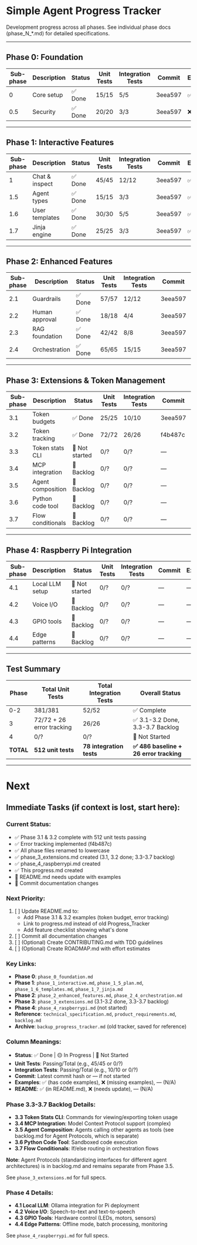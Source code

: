 # Simple Agent Progress Tracker

Development progress across all phases. See individual phase docs (phase_N_*.md) for detailed specifications.

---

## Phase 0: Foundation

| Sub-phase | Description | Status | Unit Tests | Integration Tests | Commit | Examples | README |
|-----------|-------------|--------|------------|------------------|--------|----------|--------|
| 0 | Core setup | ✅ Done | 15/15 | 5/5 | 3eea597 | ✅ | ✅ |
| 0.5 | Security | ✅ Done | 20/20 | 3/3 | 3eea597 | ❌ | ✅ |

---

## Phase 1: Interactive Features

| Sub-phase | Description | Status | Unit Tests | Integration Tests | Commit | Examples | README |
|-----------|-------------|--------|------------|------------------|--------|----------|--------|
| 1 | Chat & inspect | ✅ Done | 45/45 | 12/12 | 3eea597 | ✅ | ✅ |
| 1.5 | Agent types | ✅ Done | 15/15 | 3/3 | 3eea597 | ✅ | ✅ |
| 1.6 | User templates | ✅ Done | 30/30 | 5/5 | 3eea597 | ✅ | ✅ |
| 1.7 | Jinja engine | ✅ Done | 25/25 | 3/3 | 3eea597 | ✅ | ✅ |

---

## Phase 2: Enhanced Features

| Sub-phase | Description | Status | Unit Tests | Integration Tests | Commit | Examples | README |
|-----------|-------------|--------|------------|------------------|--------|----------|--------|
| 2.1 | Guardrails | ✅ Done | 57/57 | 12/12 | 3eea597 | ✅ | ✅ |
| 2.2 | Human approval | ✅ Done | 18/18 | 4/4 | 3eea597 | ✅ | ✅ |
| 2.3 | RAG foundation | ✅ Done | 42/42 | 8/8 | 3eea597 | ✅ | ✅ |
| 2.4 | Orchestration | ✅ Done | 65/65 | 15/15 | 3eea597 | ✅ | ✅ |

---

## Phase 3: Extensions & Token Management

| Sub-phase | Description | Status | Unit Tests | Integration Tests | Commit | Examples | README |
|-----------|-------------|--------|------------|------------------|--------|----------|--------|
| 3.1 | Token budgets | ✅ Done | 25/25 | 10/10 | 3eea597 | ✅ | ❌ |
| 3.2 | Token tracking | ✅ Done | 72/72 | 26/26 | f4b487c | ✅ | ❌ |
| 3.3 | Token stats CLI | 🔴 Not started | 0/? | 0/? | — | — | — |
| 3.4 | MCP integration | 🔴 Backlog | 0/? | 0/? | — | — | — |
| 3.5 | Agent composition | 🔴 Backlog | 0/? | 0/? | — | — | — |
| 3.6 | Python code tool | 🔴 Backlog | 0/? | 0/? | — | — | — |
| 3.7 | Flow conditionals | 🔴 Backlog | 0/? | 0/? | — | — | — |

---

## Phase 4: Raspberry Pi Integration

| Sub-phase | Description | Status | Unit Tests | Integration Tests | Commit | Examples | README |
|-----------|-------------|--------|------------|------------------|--------|----------|--------|
| 4.1 | Local LLM setup | 🔴 Not started | 0/? | 0/? | — | — | — |
| 4.2 | Voice I/O | 🔴 Backlog | 0/? | 0/? | — | — | — |
| 4.3 | GPIO tools | 🔴 Backlog | 0/? | 0/? | — | — | — |
| 4.4 | Edge patterns | 🔴 Backlog | 0/? | 0/? | — | — | — |

---

## Test Summary

| Phase | Total Unit Tests | Total Integration Tests | Overall Status |
|-------|-----------------|----------------------|----------------|
| 0-2 | 381/381 | 52/52 | ✅ Complete |
| 3 | 72/72 + 26 error tracking | 26/26 | ✅ 3.1-3.2 Done, 3.3-3.7 Backlog |
| 4 | 0/? | 0/? | 🔴 Not Started |
| **TOTAL** | **512 unit tests** | **78 integration tests** | **✅ 486 baseline + 26 error tracking** |

---

# Next

## Immediate Tasks (if context is lost, start here):

### Current Status:
- ✅ Phase 3.1 & 3.2 complete with 512 unit tests passing
- ✅ Error tracking implemented (f4b487c)
- ✅ All phase files renamed to lowercase
- ✅ phase_3_extensions.md created (3.1, 3.2 done; 3.3-3.7 backlog)
- ✅ phase_4_raspberrypi.md created
- ✅ This progress.md created
- 🔴 README.md needs update with examples
- 🔴 Commit documentation changes

### Next Priority:
1. [ ] Update README.md to:
   - Add Phase 3.1 & 3.2 examples (token budget, error tracking)
   - Link to progress.md instead of old Progress_Tracker
   - Add feature checklist showing what's done
2. [ ] Commit all documentation changes
3. [ ] (Optional) Create CONTRIBUTING.md with TDD guidelines
4. [ ] (Optional) Create ROADMAP.md with effort estimates

### Key Links:
- **Phase 0**: `phase_0_foundation.md`
- **Phase 1**: `phase_1_interactive.md`, `phase_1_5_plan.md`, `phase_1_6_templates.md`, `phase_1_7_jinja.md`
- **Phase 2**: `phase_2_enhanced_features.md`, `phase_2_4_orchestration.md`
- **Phase 3**: `phase_3_extensions.md` (3.1-3.2 done, 3.3-3.7 backlog)
- **Phase 4**: `phase_4_raspberrypi.md` (not started)
- **Reference**: `technical_specification.md`, `product_requirements.md`, `backlog.md`
- **Archive**: `backup_progress_tracker.md` (old tracker, saved for reference)

### Column Meanings:
- **Status**: ✅ Done | 🟡 In Progress | 🔴 Not Started
- **Unit Tests**: Passing/Total (e.g., 45/45 or 0/?)
- **Integration Tests**: Passing/Total (e.g., 10/10 or 0/?)
- **Commit**: Latest commit hash or — if not started
- **Examples**: ✅ (has code examples), ❌ (missing examples), — (N/A)
- **README**: ✅ (in README.md), ❌ (needs update), — (N/A)

### Phase 3.3-3.7 Backlog Details:
- **3.3 Token Stats CLI**: Commands for viewing/exporting token usage
- **3.4 MCP Integration**: Model Context Protocol support (complex)
- **3.5 Agent Composition**: Agents calling other agents as tools (see backlog.md for Agent Protocols, which is separate)
- **3.6 Python Code Tool**: Sandboxed code execution
- **3.7 Flow Conditionals**: If/else routing in orchestration flows

**Note**: Agent Protocols (standardizing interfaces for different agent architectures) is in backlog.md and remains separate from Phase 3.5.

See `phase_3_extensions.md` for full specs.

### Phase 4 Details:
- **4.1 Local LLM**: Ollama integration for Pi deployment
- **4.2 Voice I/O**: Speech-to-text and text-to-speech
- **4.3 GPIO Tools**: Hardware control (LEDs, motors, sensors)
- **4.4 Edge Patterns**: Offline mode, batch processing, monitoring

See `phase_4_raspberrypi.md` for full specs.
